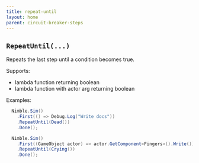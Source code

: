 ```yaml
---
title: repeat-until
layout: home
parent: circuit-breaker-steps
---
```


## `RepeatUntil(...)`

Repeats the last step until a condition becomes true.

Supports:

- lambda function returning boolean
- lambda function with actor arg returning boolean

Examples:

```csharp
  Nimble.Sim()
    .First(() => Debug.Log("Write docs"))
    .RepeatUntil(Dead())
    .Done();
```

```csharp
  Nimble.Sim()
    .First((GameObject actor) => actor.GetComponent<Fingers>().Write())
    .RepeatUntil(Crying())
    .Done();
```